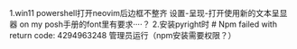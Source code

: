 1.win11 powershell打开neovim后边框不整齐
设置-呈现-打开使用新的文本呈显器
on my posh手册的font里有要求····？
2.安装pyright时 # Npm failed with return code: 4294963248
管理员运行（npm安装需要权限？）